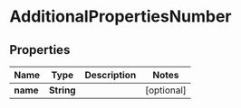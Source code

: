 

# AdditionalPropertiesNumber


## Properties

| Name | Type | Description | Notes |
|------------ | ------------- | ------------- | -------------|
|**name** | **String** |  |  [optional] |


